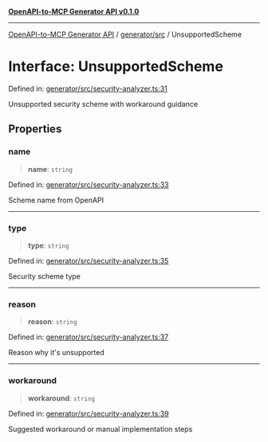 [**OpenAPI-to-MCP Generator API v0.1.0**](../../../README.md)

***

[OpenAPI-to-MCP Generator API](../../../modules.md) / [generator/src](../README.md) / UnsupportedScheme

# Interface: UnsupportedScheme

Defined in: [generator/src/security-analyzer.ts:31](https://github.com/salacoste/openapi-mcp-generator/blob/fda5c6400a831cddbad9eacd652e11b2f7410b22/packages/generator/src/security-analyzer.ts#L31)

Unsupported security scheme with workaround guidance

## Properties

### name

> **name**: `string`

Defined in: [generator/src/security-analyzer.ts:33](https://github.com/salacoste/openapi-mcp-generator/blob/fda5c6400a831cddbad9eacd652e11b2f7410b22/packages/generator/src/security-analyzer.ts#L33)

Scheme name from OpenAPI

***

### type

> **type**: `string`

Defined in: [generator/src/security-analyzer.ts:35](https://github.com/salacoste/openapi-mcp-generator/blob/fda5c6400a831cddbad9eacd652e11b2f7410b22/packages/generator/src/security-analyzer.ts#L35)

Security scheme type

***

### reason

> **reason**: `string`

Defined in: [generator/src/security-analyzer.ts:37](https://github.com/salacoste/openapi-mcp-generator/blob/fda5c6400a831cddbad9eacd652e11b2f7410b22/packages/generator/src/security-analyzer.ts#L37)

Reason why it's unsupported

***

### workaround

> **workaround**: `string`

Defined in: [generator/src/security-analyzer.ts:39](https://github.com/salacoste/openapi-mcp-generator/blob/fda5c6400a831cddbad9eacd652e11b2f7410b22/packages/generator/src/security-analyzer.ts#L39)

Suggested workaround or manual implementation steps
